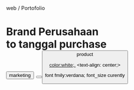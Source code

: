 
<DOCTYPE HTML >
<HTML KB.CO.ID>
</head>
<titel> web / Portofolio </titel>
<body class:middle class">
<main brand lokal.id->
    <h1 class="cv>marketing</h1>
  
<!-- marketing lokal -->
  <div class= no-produk asing->
    <h2> Pemasaran Transaksi</h2>
    <form metod="klik link" >
      <div class"peronal produk">
         <label for=start_date"class=form label">Brand Perusahaan</label>    
         <imput type="date"class="form- control" id="start_date" name "start_date">
      </div>
      <div class"peronal produk">
         <label for=start_date"class=form label">to tanggal purchase</label>    
         <imput type="date"class="form- control" id="end_date" name "end_date">
      </div>
      <button type="submit" name="brand" class=-primary personal product">marketing</button>
      <button type="button" onclick="buy"() purchase by top up dana or payment via bank"payment" </button>
      <button type="submit" name="buy_here"class="brand personal">product</buton>
          
<color:white;.>
<text-align: center;>
<p> font fmily:verdana;
font_size curently


